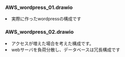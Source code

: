 <h3>AWS_wordpress_01.drawio</h3>

<li>実際に作ったwordpressの構成です</li>

<h3>AWS_wordpress_02.drawio</h3>

<li>アクセスが増えた場合を考えた構成です。</li>
<li>webサーバを負荷分散し、データベースは冗長構成です</li>
